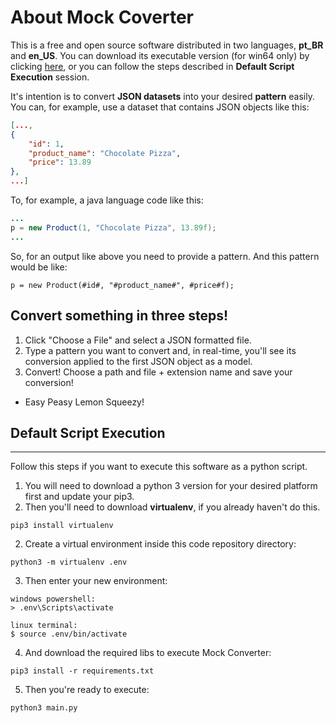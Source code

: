 About Mock Coverter
===================
This is a free and open source software distributed in two languages, **pt_BR** and **en_US**. You can download its executable version (for win64 only) by clicking [here](https://mega.nz/file/hfQm0JoI#o2AI_roCN3PmnFzqu8wU-r0FQLiI7E6aje_PU7RjQXM), or you can follow the steps described in **Default Script Execution** session.

It's intention is to convert **JSON datasets** into your desired **pattern** easily. You can, for example, use a dataset that contains JSON objects like this:

```json
[...,
{
    "id": 1,
    "product_name": "Chocolate Pizza",
    "price": 13.89
},
...]
```

To, for example, a java language code like this:
```java
...
p = new Product(1, "Chocolate Pizza", 13.89f);
...
```

So, for an output like above you need to provide a pattern. And this pattern would be like:

~~~
p = new Product(#id#, "#product_name#", #price#f);
~~~

Convert something in three steps!
---------------------------------

1) Click "Choose a File" and select a JSON formatted file.
2) Type a pattern you want to convert and, in real-time, you'll see its conversion applied to the first JSON object as a model.
3) Convert! Choose a path and file + extension name and save your conversion! 

* Easy Peasy Lemon Squeezy!

Default Script Execution
------------------------
------------------------

Follow this steps if you want to execute this software as a python script.

1) You will need to download a python 3 version for your desired platform first and update your pip3.
2) Then you'll need to download **virtualenv**, if you already haven't do this.
~~~
pip3 install virtualenv
~~~
2) Create a virtual environment inside this code repository directory:
~~~
python3 -m virtualenv .env
~~~
3) Then enter your new environment:
~~~
windows powershell:
> .env\Scripts\activate

linux terminal:
$ source .env/bin/activate
~~~
4) And download the required libs to execute Mock Converter:
~~~
pip3 install -r requirements.txt
~~~
5) Then you're ready to execute:
~~~
python3 main.py
~~~